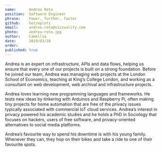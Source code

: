 ```yaml
---
name:      Andrea Rota    
position:  Software Engineer 
phrase:    Fewer, further, faster   
github:	   hotzeplotz	
email:     andrea.rota@vizzuality.com 
photo:     andrea-rota.jpg 
author:    Camellia 
date:      2019/03/18 
order:      
published: true
---
```

Andrea is an expert on infrastructure, APIs and data flows, helping us ensure that every one of our projects is built on a strong foundation. Before he joined our team, Andrea was managing web projects at the London School of Economics, teaching at King’s College London, and working as a consultant on web development, web archival and infrastructure projects. 

Andrea loves learning new programming languages and frameworks. He tests new ideas by tinkering with Arduinos and Raspberry Pi, often making tiny projects for home automation that are free of the privacy issues typically associated with commercial IoT cloud services. Andrea’s interest in privacy powered his academic studies and he holds a PhD in Sociology that focuses on hackers, users of free software, and privacy-oriented alternatives to social media platforms. 

Andrea’s favourite way to spend his downtime is with his young family. Whenever they can, they hop on their bikes and take a ride to one of their favourite spots.
